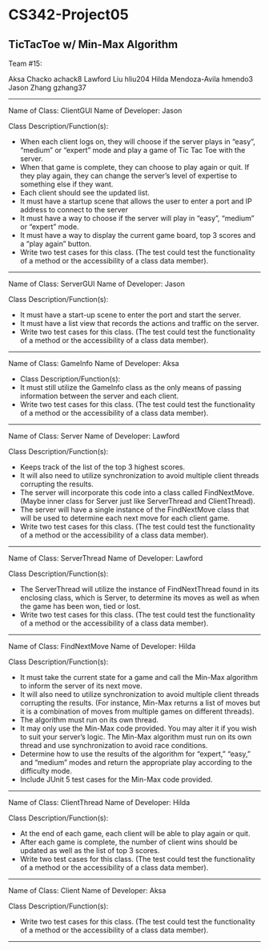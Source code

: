 # CS342-Project05
TicTacToe w/ Min-Max Algorithm
-----------------------------------
Team #15: 	

Aksa Chacko					achack8
Lawford Liu					hliu204
Hilda Mendoza-Avila			hmendo3
Jason Zhang					gzhang37
			
-----------------------------------
Name of Class: ClientGUI
Name of Developer: Jason

Class Description/Function(s):
* When each client logs on, they will choose if the server plays in “easy”, “medium” or “expert” mode and play a game of Tic Tac Toe with the server.
* When that game is complete, they can choose to play again or quit. If they play again, they can change the server’s level of expertise to something else if they want.
* Each client should see the updated list. 
* It must have a startup scene that allows the user to enter a port and IP address to connect to the server
* It must have a way to choose if the server will play in “easy”, “medium” or “expert” mode.
* It must have a way to display the current game board, top 3 scores and a “play again” button.
* Write two test cases for this class. (The test could test the functionality of a method or the accessibility of a class data member).
-----------------------------------
Name of Class: ServerGUI
Name of Developer: Jason

Class Description/Function(s):
* It must have a start-up scene to enter the port and start the server. 
* It must have a list view that records the actions and traffic on the server.
* Write two test cases for this class. (The test could test the functionality of a method or the accessibility of a class data member).
-----------------------------------
Name of Class: GameInfo
Name of Developer: Aksa

* Class Description/Function(s):
* It must still utilize the GameInfo class as the only means of passing information between the server and each client.
* Write two test cases for this class. (The test could test the functionality of a method or the accessibility of a class data member).
-----------------------------------
Name of Class: Server
Name of Developer: Lawford

Class Description/Function(s):
* Keeps track of the list of the top 3 highest scores.
* It will also need to utilize synchronization to avoid multiple client threads corrupting the results.
* The server will incorporate this code into a class called FindNextMove. (Maybe inner class for Server just like ServerThread and ClientThread).
* The server will have a single instance of the FindNextMove class that will be used to determine each next move for each client game.
* Write two test cases for this class. (The test could test the functionality of a method or the accessibility of a class data member).
-----------------------------------
Name of Class: ServerThread
Name of Developer: Lawford

Class Description/Function(s):
* The ServerThread will utilize the instance of FindNextThread found in its enclosing class, which is Server, to determine its moves as well as when the game has been won, tied or lost.
* Write two test cases for this class. (The test could test the functionality of a method or the accessibility of a class data member).
-----------------------------------
Name of Class: FindNextMove
Name of Developer: Hilda

Class Description/Function(s):
* It must take the current state for a game and call the Min-Max algorithm to inform the server of its next move.
* It will also need to utilize synchronization to avoid multiple client threads corrupting the results. (For instance, Min-Max returns a list of moves but it is a combination of moves from multiple games on different threads).
* The algorithm must run on its own thread.
* It may only use the Min-Max code provided. You may alter it if you wish to suit your server’s logic. The Min-Max algorithm must run on its own thread and use synchronization to avoid race conditions. 
* Determine how to use the results of the algorithm for “expert,” “easy,” and “medium” modes and return the appropriate play according to the difficulty mode.
* Include JUnit 5 test cases for the Min-Max code provided. 
-----------------------------------
Name of Class: ClientThread
Name of Developer: Hilda

Class Description/Function(s):
* At the end of each game, each client will be able to play again or quit. 
* After each game is complete, the number of client wins should be updated as well as the list of top 3 scores.
* Write two test cases for this class. (The test could test the functionality of a method or the accessibility of a class data member).
-----------------------------------
Name of Class: Client
Name of Developer: Aksa

Class Description/Function(s):
* Write two test cases for this class. (The test could test the functionality of a method or the accessibility of a class data member).
-----------------------------------